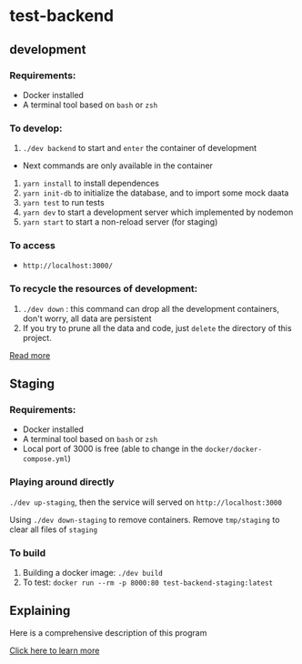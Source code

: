 # test-backend

## development

### Requirements:

* Docker installed
* A terminal tool based on `bash` or `zsh`

### To develop:

1. `./dev backend` to start and `enter` the container of development

* Next commands are only available in the container

1. `yarn install` to install dependences
1. `yarn init-db` to initialize the database, and to import some mock daata
1. `yarn test` to run tests
1. `yarn dev` to start a development server which implemented by nodemon
1. `yarn start` to start a non-reload server (for staging)

### To access

* `http://localhost:3000/`

### To recycle the resources of development:

1. `./dev down` : this command can drop all the development containers, don't worry, all data are persistent
1. If you try to prune all the data and code, just `delete` the directory of this project.

[Read more](./docs/about-dev.md)

## Staging

### Requirements:

* Docker installed
* A terminal tool based on `bash` or `zsh`
* Local port of 3000 is free (able to change in the `docker/docker-compose.yml`)

### Playing around directly

`./dev up-staging`, then the service will served on `http://localhost:3000`

Using `./dev down-staging` to remove containers. Remove `tmp/staging` to clear all files of `staging`

### To build
1. Building a docker image: `./dev build`
1. To test: `docker run --rm -p 8000:80 test-backend-staging:latest`

## Explaining

Here is a comprehensive description of this program

[Click here to learn more](./docs/design.md)
